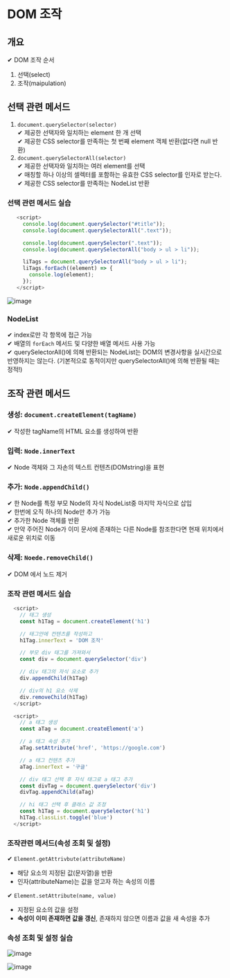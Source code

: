 # DOM 조작

## 개요

✔ DOM 조작 순서

1. 선택(select)
2. 조작(maipulation)

## 선택 관련 메서드

1. `document.querySelector(selector)`  
   ✔ 제공한 선택자와 일치하는 element 한 개 선택  
   ✔ 제공한 CSS selector를 만족하는 첫 번째 element 객체 반환(없다면 null 반환)
2. `document.querySelectorAll(selector)`  
   ✔ 제공한 선택자와 일치하는 여러 element를 선택  
   ✔ 매칭할 하나 이상의 셀렉터를 포함하는 유효한 CSS selector를 인자로 받는다.  
   ✔ 제공한 CSS selector를 만족하는 NodeList 반환

### 선택 관련 메서드 실습

```JavaScript
   <script>
     console.log(document.querySelector("#title"));
     console.log(document.querySelectorAll(".text"));

     console.log(document.querySelector(".text"));
     console.log(document.querySelectorAll("body > ul > li"));

     liTags = document.querySelectorAll("body > ul > li");
     liTags.forEach((element) => {
       console.log(element);
     });
   </script>
```

![image](https://user-images.githubusercontent.com/109324637/198923327-18308474-e715-4b5c-83e1-b2dc33d8730f.png)

### NodeList

✔ index로만 각 항목에 접근 가능  
✔ 배열의 `forEach` 메서드 및 다양한 배열 메서드 사용 가능  
✔ querySelectorAll()에 의해 반환되는 NodeList는 DOM의 변경사항을 실시간으로 반영하지는 않는다. (기본적으로 동적이지만 querySelectorAll()에 의해 반환될 때는 정적!)

## 조작 관련 메서드

### 생성: `document.createElement(tagName)`

✔ 작성한 tagName의 HTML 요소를 생성하여 반환

### 입력: `Node.innerText`

✔ Node 객체와 그 자손의 텍스트 컨텐츠(DOMstring)을 표현

### 추가: `Node.appendChild()`

✔ 한 Node를 특정 부모 Node의 자식 NodeList중 마지막 자식으로 삽입  
✔ 한번에 오직 하나의 Node만 추가 가능  
✔ 추가한 Node 객체를 반환  
✔ 만약 주어진 Node가 이미 문서에 존재하는 다른 Node를 참조한다면 현재 위치에서 새로운 위치로 이동

### 삭제: `Noede.removeChild()`

✔ DOM 에서 노드 제거

### 조작 관련 메서드 실습

```JavaScript
  <script>
    // 태그 생성
    const h1Tag = document.createElement('h1')

    // 태그안에 컨텐츠를 작성하고
    h1Tag.innerText = 'DOM 조작'

    // 부모 div 태그를 가져와서
    const div = document.querySelector('div')

    // div 태그의 자식 요소로 추가
    div.appendChild(h1Tag)

    // div의 h1 요소 삭제
    div.removeChild(h1Tag)
  </script>
```

```JavaScript
  <script>
    // a 태그 생성
    const aTag = document.createElement('a')

    // a 태그 속성 추가
    aTag.setAttribute('href', 'https://google.com')

    // a 태그 컨텐츠 추가
    aTag.innerText = '구글'

    // div 태그 선택 후 자식 태그로 a 태그 추가
    const divTag = document.querySelector('div')
    divTag.appendChild(aTag)

    // hi 태그 선택 후 클래스 값 조정
    const h1Tag = document.querySelector('h1')
    h1Tag.classList.toggle('blue')
  </script>
```

### 조작관련 메서드(속성 조회 및 설정)

✔ `Element.getAttrivbute(attributeName)`

- 해당 요소의 지정된 값(문자열)을 반환
- 인자(attributeName)는 값을 얻고자 하는 속성의 이름

✔ `Element.setAttribute(name, value)`

- 지정된 요소의 값을 설정
- **속성이 이미 존재하면 값을 갱신**, 존재하지 않으면 이름과 값을 새 속성을 추가

### 속성 조회 및 설정 실습

![image](https://user-images.githubusercontent.com/109324637/197463088-0548eca7-919d-40c2-b6ec-9cb4c4d51c70.png)

![image](https://user-images.githubusercontent.com/109324637/197463153-4deca564-33c5-472c-bc26-c7c96a4a8b81.png)

